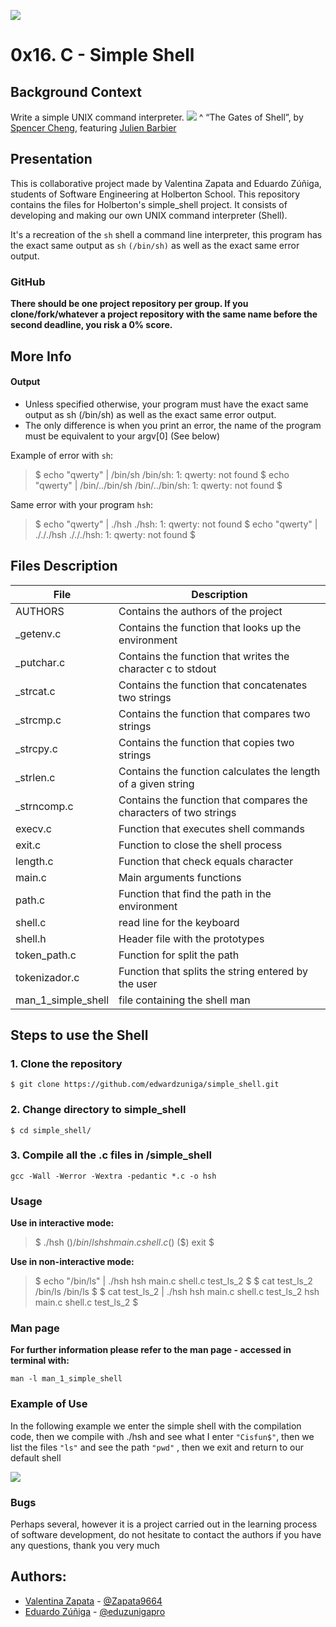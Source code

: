 ![](https://cdn-website.partechpartners.com/media/images/Holberton_School_Logo.original.png)
# 0x16. C - Simple Shell 

## Background Context
Write a simple UNIX command interpreter.
![](https://s3.amazonaws.com/intranet-projects-files/holbertonschool-low_level_programming/235/shell.jpeg)
^ “The Gates of Shell”, by [Spencer Cheng](https://twitter.com/spencerhcheng/status/855104635069054977 "Spencer Cheng"), featuring [Julien Barbier](https://twitter.com/julienbarbier42 "Julien Barbier")
## Presentation

This is collaborative project made by Valentina Zapata and Eduardo Zúñiga, students of Software Engineering at Holberton School. This repository contains the files for Holberton's simple_shell project. It consists of developing and making our own UNIX command interpreter (Shell).

It's a recreation of the `sh` shell a command line interpreter, this program has the exact same output as `sh` `(/bin/sh)` as well as the exact same error output.

### GitHub
**There should be one project repository per group. If you clone/fork/whatever a project repository with the same name before the second deadline, you risk a 0% score.**

## More Info
#### Output
- Unless specified otherwise, your program must have the exact same output as sh (/bin/sh) as well as the exact same error output.
- The only difference is when you print an error, the name of the program must be equivalent to your argv[0] (See below)

Example of error with `sh`:

> $ echo "qwerty" | /bin/sh
/bin/sh: 1: qwerty: not found
$ echo "qwerty" | /bin/../bin/sh
/bin/../bin/sh: 1: qwerty: not found
$

Same error with your program `hsh`:

>$ echo "qwerty" | ./hsh
./hsh: 1: qwerty: not found
$ echo "qwerty" | ./././hsh
./././hsh: 1: qwerty: not found
$




## Files Description
| File  | Description  |
| ------------ | ------------ |
|  AUTHORS | Contains the authors of the project  |
|  _getenv.c |  Contains the function that looks up the environment |
|  _putchar.c |  Contains the function that writes the character c to stdout |
| _strcat.c  | Contains the function that concatenates two strings  |
| _strcmp.c  | Contains the function that compares two strings  |
|_strcpy.c   | Contains the function that copies two strings  |
|  _strlen.c| Contains the function calculates the length of a given string  |
| _strncomp.c  |  Contains the function that compares the characters of two strings |
| execv.c |  Function that executes shell commands |
| exit.c  | Function to close the shell process  |
| length.c  |  Function that check equals character|
|  main.c |  Main arguments functions |
| path.c  | Function that find the path in the environment  |
| shell.c  |  read line for the keyboard |
| shell.h  | Header file with the prototypes  |
|  token_path.c | Function for split the  path  |
| tokenizador.c  |  Function that splits the string entered by the user |
| man_1_simple_shell  |  file containing the shell man |

## Steps to use the Shell

### 1. Clone the repository

`$ git clone https://github.com/edwardzuniga/simple_shell.git`

### 2. Change directory to simple_shell

`$ cd simple_shell/`

### 3. Compile all the .c files in /simple_shell

`gcc -Wall -Werror -Wextra -pedantic *.c -o hsh`

### Usage

**Use in interactive mode:**

>$ ./hsh
($) /bin/ls
hsh main.c shell.c
($)
($) exit
$

**Use in non-interactive mode:**

>$ echo "/bin/ls" | ./hsh
hsh main.c shell.c test_ls_2
$
$ cat test_ls_2
/bin/ls
/bin/ls
$
$ cat test_ls_2 | ./hsh
hsh main.c shell.c test_ls_2
hsh main.c shell.c test_ls_2
$

### Man page

**For further information please refer to the man page - accessed in terminal with:**

`man -l man_1_simple_shell`

### Example of Use

In the following example we enter the simple shell with the compilation code, then we compile with ./hsh and see what I enter `"Cisfun$"`, then we list the files `"ls"` and see the path `"pwd"` , then we exit and return to our default shell

![](https://i.ibb.co/mrnMrhn/ejemplo1.png)


### Bugs
Perhaps several, however it is a project carried out in the learning process of software development, do not hesitate to contact the authors if you have any questions, thank you very much



## Authors:
- [Valentina Zapata](https://github.com/ "Valentina Zapata") - [@Zapata9664](https://twitter.com/Zapata9664 "@Zapata9664")
- [Eduardo Zúñiga](https://github.com/edwardzuniga/ "Eduardo Zúñiga") - [@eduzunigapro](https://twitter.com/eduzunigapro "@eduzunigapro")